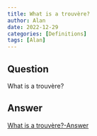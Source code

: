 ```yaml
---
title: What is a trouvère?
author: Alan
date: 2022-12-29
categories: [Definitions]
tags: [Alan]
---
```


## Question

What is a trouvère?



## Answer

[What is a trouvère?-Answer](/music-history/posts/What-is-a-trouvère-answer/)